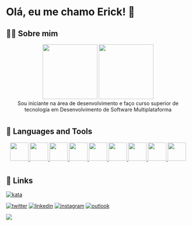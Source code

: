 # Olá, eu me chamo Erick! 👋


## 👨‍💻 Sobre mim

<div align="center">

<picture>
    <source height="150em" media="(prefers-color-scheme: dark)" srcset="https://github-readme-stats.vercel.app/api?username=ericksantos12&show_icons=true&theme=github_dark&include_all_commits=true&hide=stars">
    <img height="150em" src="https://github-readme-stats.vercel.app/api?username=ericksantos12&show_icons=true&include_all_commits=true&hide=stars">
</picture>
<picture>
    <source height="150em" media="(prefers-color-scheme: dark)" srcset="https://github-readme-stats.vercel.app/api/top-langs/?username=ericksantos12&layout=compact&langs_count=7&theme=github_dark">
    <img height="150em" src="https://github-readme-stats.vercel.app/api/top-langs/?username=ericksantos12&layout=compact&langs_count=7">
</picture>

<br>
Sou iniciante na área de desenvolvimento e faço curso superior de tecnologia em Desenvolvimento de Software Multiplataforma

</div>

#

## 🧐 Languages and Tools

<div align="center">
<a href='https://developer.mozilla.org/en-US/docs/Glossary/HTML5'>
<img src="https://cdn.jsdelivr.net/gh/devicons/devicon/icons/html5/html5-original.svg" width="50" height="50"/>
</a>
<a href='https://developer.mozilla.org/en-US/docs/Web/CSS'>
<img src="https://cdn.jsdelivr.net/gh/devicons/devicon/icons/css3/css3-original.svg" width="50" height="50" />
</a>
<!-- <a href='https://tailwindcss.com'>
<img src="https://cdn.jsdelivr.net/gh/devicons/devicon/icons/tailwindcss/tailwindcss-plain.svg" width="50" height="50" />
</a>
<a href='https://getbootstrap.com'>
<img src="https://cdn.jsdelivr.net/gh/devicons/devicon/icons/bootstrap/bootstrap-original.svg" width="50" height="50" /> -->
</a>
<a href='https://developer.mozilla.org/en-US/docs/Web/JavaScript'>
<img src="https://cdn.jsdelivr.net/gh/devicons/devicon/icons/javascript/javascript-original.svg" width="50" height="50" />
</a>
<a href='https://nodejs.org/en/'>
<img src="https://cdn.jsdelivr.net/gh/devicons/devicon/icons/nodejs/nodejs-original.svg" width="50" height="50"/>
</a>
<a href='https://www.npmjs.com'>
<img src="https://cdn.jsdelivr.net/gh/devicons/devicon/icons/npm/npm-original-wordmark.svg" width="50" height="50" />
</a>
<a href='https://www.python.org'>
<img src="https://cdn.jsdelivr.net/gh/devicons/devicon/icons/python/python-original.svg" width="50" height="50" />
</a>
<a href='https://www.java.com/en/'>
<img src="https://cdn.jsdelivr.net/gh/devicons/devicon/icons/java/java-original.svg" width="50" height="50" />
</a>
<a href='https://www.mysql.com'>
<img src="https://cdn.jsdelivr.net/gh/devicons/devicon/icons/mysql/mysql-original.svg" width="50" height="50" />
</a>
<a href='https://git-scm.com'>
<img src="https://cdn.jsdelivr.net/gh/devicons/devicon/icons/git/git-original.svg" width="50" height="50" />
</a>
<!-- <a href='https://www.adobe.com/products/photoshop.html'>
<img src="https://cdn.jsdelivr.net/gh/devicons/devicon/icons/photoshop/photoshop-line.svg" width="50" height="50" />
</a>
<a href='https://www.adobe.com/products/premiere.html'>
<img src="https://cdn.jsdelivr.net/gh/devicons/devicon/icons/premierepro/premierepro-original.svg" width="50" height="50" />
</a> -->
</div>
          










          



          


#
## 🔗 Links
[![kata](https://www.codewars.com/users/ericksantos12/badges/small)](https://www.codewars.com/users/ericksantos12)

[![twitter](https://img.shields.io/badge/-Twitter-1DA1F2?style=for-the-badge&logo=twitter&logoColor=white)](https://twitter.com/ErickSantosS12)
[![linkedin](https://img.shields.io/badge/-Linkedin-0A66C2?style=for-the-badge&logo=linkedin&logoColor=white)](https://www.linkedin.com/in/ericksantos12/)
[![instagram](https://img.shields.io/badge/-Instagram-E4405F?style=for-the-badge&logo=instagram&logoColor=white)](https://www.instagram.com/erickssousa12/)
[![outlook](https://img.shields.io/badge/-Outlook-0078D4?style=for-the-badge&logo=microsoft-outlook&logoColor=white)](mailto:erick.sousa@hotmail.com.br)

<picture>
    <source media="(prefers-color-scheme: dark)" srcset="https://raw.githubusercontent.com/ericksantos12/ericksantos12/output/github-snake-dark.svg">
    <img src="https://raw.githubusercontent.com/ericksantos12/ericksantos12/output/github-snake.svg">
</picture>